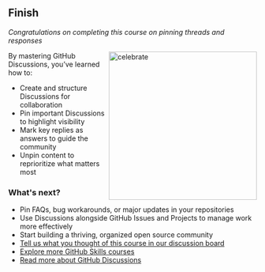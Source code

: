 <!--
  <<< Author notes: Finish >>>
  Review what we learned, ask for feedback, provide next steps.
-->

## Finish

_Congratulations on completing this course on pinning threads and responses_


<img src="https://octodex.github.com/images/securitocat.png" alt="celebrate" width="300" align="right">

By mastering GitHub Discussions, you’ve learned how to:
- Create and structure Discussions for collaboration
- Pin important Discussions to highlight visibility
- Mark key replies as answers to guide the community
- Unpin content to reprioritize what matters most

### What's next?

- Pin FAQs, bug workarounds, or major updates in your repositories
- Use Discussions alongside GitHub Issues and Projects to manage work more effectively
- Start building a thriving, organized open source community
- [Tell us what you thought of this course in our discussion board](https://github.com/orgs/skills/discussions)
- [Explore more GitHub Skills courses](https://github.com/skills)
- [Read more about GitHub Discussions](https://docs.github.com/en/discussions)
